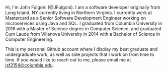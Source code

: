 Hi, I'm John Fulgoni (@JFulgoni). I am a software developer originally from Long Island, NY currently living in Northern Virginia. 
I currently work at Mastercard as a Senior Software Development Engineer working on microservices using Java and SQL.
I graduated from Columbia University in 2016 with a Master of Science degree in Computer Science, 
and graduated Cum Laude from Villanova University in 2014 with a Bachelor of Science in Computer Engineering. 

This is my personal Github account where I display my best graduate and undergraduate work, as well as side projects that I work on from time to time.
If you would like to reach out to me, please email me at jsf2154@columbia.edu.

<!---
JFulgoni/JFulgoni is a ✨ special ✨ repository because its `README.md` (this file) appears on your GitHub profile.
You can click the Preview link to take a look at your changes.
--->
